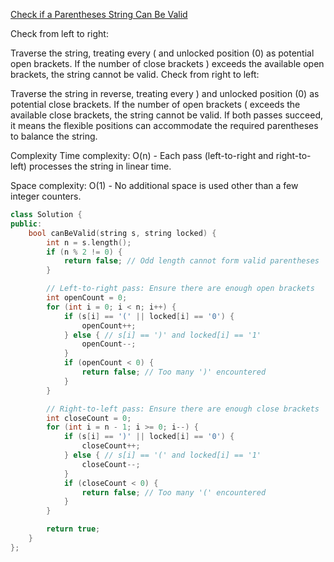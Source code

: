 [Check if a Parentheses String Can Be Valid](https://leetcode.com/problems/check-if-a-parentheses-string-can-be-valid/description/)

Check from left to right:

Traverse the string, treating every ( and unlocked position (0) as potential open brackets.
If the number of close brackets ) exceeds the available open brackets, the string cannot be valid.
Check from right to left:

Traverse the string in reverse, treating every ) and unlocked position (0) as potential close brackets.
If the number of open brackets ( exceeds the available close brackets, the string cannot be valid.
If both passes succeed, it means the flexible positions can accommodate the required parentheses to balance the string.

Complexity
Time complexity:
O(n) - Each pass (left-to-right and right-to-left) processes the string in linear time.

Space complexity:
O(1) - No additional space is used other than a few integer counters.

```c++
class Solution {
public:
    bool canBeValid(string s, string locked) {
        int n = s.length();
        if (n % 2 != 0) {
            return false; // Odd length cannot form valid parentheses
        }

        // Left-to-right pass: Ensure there are enough open brackets
        int openCount = 0;
        for (int i = 0; i < n; i++) {
            if (s[i] == '(' || locked[i] == '0') {
                openCount++;
            } else { // s[i] == ')' and locked[i] == '1'
                openCount--;
            }
            if (openCount < 0) {
                return false; // Too many ')' encountered
            }
        }

        // Right-to-left pass: Ensure there are enough close brackets
        int closeCount = 0;
        for (int i = n - 1; i >= 0; i--) {
            if (s[i] == ')' || locked[i] == '0') {
                closeCount++;
            } else { // s[i] == '(' and locked[i] == '1'
                closeCount--;
            }
            if (closeCount < 0) {
                return false; // Too many '(' encountered
            }
        }

        return true;
    }
};
```
